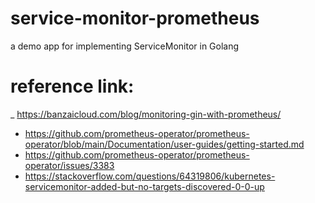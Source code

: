 # service-monitor-prometheus
a demo app for implementing ServiceMonitor in Golang

# reference link:
_ https://banzaicloud.com/blog/monitoring-gin-with-prometheus/
- https://github.com/prometheus-operator/prometheus-operator/blob/main/Documentation/user-guides/getting-started.md
- https://github.com/prometheus-operator/prometheus-operator/issues/3383
- https://stackoverflow.com/questions/64319806/kubernetes-servicemonitor-added-but-no-targets-discovered-0-0-up
